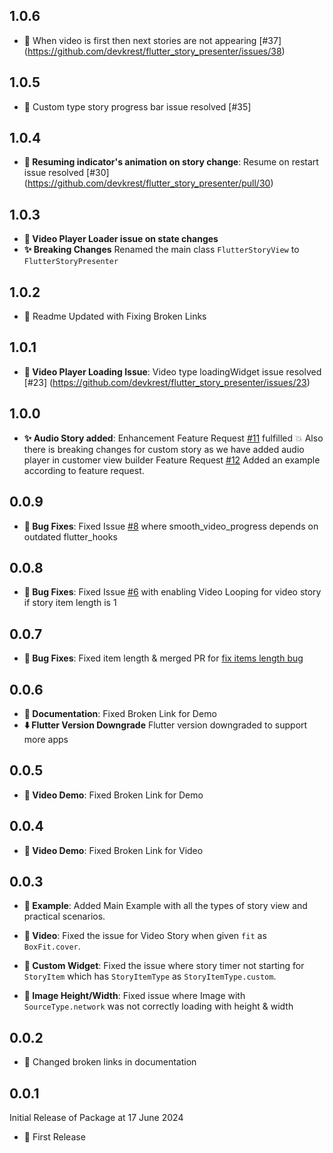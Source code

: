 ## 1.0.6

- :bug: When video is first then next stories are not appearing  [#37] (https://github.com/devkrest/flutter_story_presenter/issues/38)

## 1.0.5

- :bug: Custom type story progress bar issue resolved [#35]


## 1.0.4

- **:bug: Resuming indicator's animation on story change**: Resume on restart issue resolved [#30] (https://github.com/devkrest/flutter_story_presenter/pull/30)

## 1.0.3
- **:bug: Video Player Loader issue on state changes**
- **:sparkles: Breaking Changes**
  Renamed the main class `FlutterStoryView` to `FlutterStoryPresenter`

## 1.0.2
- :bug: Readme Updated with Fixing Broken Links

## 1.0.1

- **:bug: Video Player Loading Issue**: Video type loadingWidget issue resolved [#23] (https://github.com/devkrest/flutter_story_presenter/issues/23) 

## 1.0.0

- **:sparkles: Audio Story added**: Enhancement
  Feature Request [#11](https://github.com/devkrest/flutter_story_presenter/issues/11) fulfilled
  :boom: Also there is breaking changes for custom story as we have added audio player in customer
  view builder
  Feature Request [#12](https://github.com/devkrest/flutter_story_presenter/issues/12) Added an
  example
  according to feature request.

## 0.0.9

- **:bug: Bug Fixes**: Fixed
  Issue [#8](https://github.com/devkrest/flutter_story_presenter/issues/8) where
  smooth_video_progress depends on outdated flutter_hooks

## 0.0.8

- **:bug: Bug Fixes**: Fixed
  Issue [#6](https://github.com/devkrest/flutter_story_presenter/issues/6) with enabling Video
  Looping for video story if story item length is 1

## 0.0.7

- **:bug: Bug Fixes**: Fixed item length & merged PR
  for [fix items length bug](https://github.com/devkrest/flutter_story_presenter/pull/4)

## 0.0.6

- **:memo: Documentation**: Fixed Broken Link for Demo
- **:arrow_down: Flutter Version Downgrade** Flutter version downgraded to support more apps

## 0.0.5

- **:memo: Video Demo**: Fixed Broken Link for Demo

## 0.0.4

- **:memo: Video Demo**: Fixed Broken Link for Video

## 0.0.3

- **:memo: Example**: Added Main Example with all the types of story view and practical scenarios.

- **:bug: Video**: Fixed the issue for Video Story when given `fit` as `BoxFit.cover`.

- **:bug: Custom Widget**: Fixed the issue where story timer not starting for `StoryItem` which
  has `StoryItemType` as `StoryItemType.custom`.

- **:bug: Image Height/Width**: Fixed issue where Image with `SourceType.network` was not correctly
  loading with height & width

## 0.0.2

- :memo: Changed broken links in documentation

## 0.0.1

Initial Release of Package at 17 June 2024

- :tada: First Release












